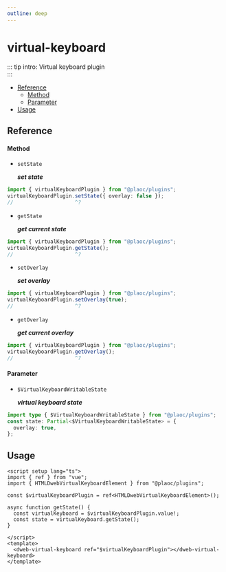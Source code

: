 ```yaml
---
outline: deep
---
```


# virtual-keyboard

<Badges name="@plaoc/plugins" />

::: tip intro:
Virtual keyboard plugin  
:::

- [Reference](#reference)
  - [Method](#method)
  - [Parameter](#parameter)
- [Usage](#usage)

## Reference

#### Method

- `setState`

  **_set state_**

```ts twoslash
import { virtualKeyboardPlugin } from "@plaoc/plugins";
virtualKeyboardPlugin.setState({ overlay: false });
//                    ^?
```

- `getState`

  **_get current state_**

```ts twoslash
import { virtualKeyboardPlugin } from "@plaoc/plugins";
virtualKeyboardPlugin.getState();
//                    ^?
```

- `setOverlay`

  **_set overlay_**

```ts twoslash
import { virtualKeyboardPlugin } from "@plaoc/plugins";
virtualKeyboardPlugin.setOverlay(true);
//                    ^?
```

- `getOverlay`

  **_get current overlay_**

```ts twoslash
import { virtualKeyboardPlugin } from "@plaoc/plugins";
virtualKeyboardPlugin.getOverlay();
//                    ^?
```

#### Parameter

- `$VirtualKeyboardWritableState`

  **_virtual keyboard state_**

```ts twoslash
import type { $VirtualKeyboardWritableState } from "@plaoc/plugins";
const state: Partial<$VirtualKeyboardWritableState> = {
  overlay: true,
};
```

## Usage

```vue
<script setup lang="ts">
import { ref } from "vue";
import { HTMLDwebVirtualKeyboardElement } from "@plaoc/plugins";

const $virtualKeyboardPlugin = ref<HTMLDwebVirtualKeyboardElement>();

async function getState() {
  const virtualKeyboard = $virtualKeyboardPlugin.value!;
  const state = virtualKeyboard.getState();
}

</script>
<template>
  <dweb-virtual-keyboard ref="$virtualKeyboardPlugin"></dweb-virtual-keyboard>
</template>
```
